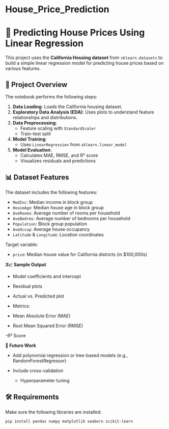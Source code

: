 # House_Price_Prediction

# 🏡 Predicting House Prices Using Linear Regression

This project uses the **California Housing dataset** from `sklearn.datasets` to build a simple linear regression model for predicting house prices based on various features.

## 📂 Project Overview

The notebook performs the following steps:

1. **Data Loading**: Loads the California housing dataset.
2. **Exploratory Data Analysis (EDA)**: Uses plots to understand feature relationships and distributions.
3. **Data Preprocessing**:
   - Feature scaling with `StandardScaler`
   - Train-test split
4. **Model Training**:
   - Uses `LinearRegression` from `sklearn.linear_model`
5. **Model Evaluation**:
   - Calculates MAE, RMSE, and R² score
   - Visualizes residuals and predictions

## 📊 Dataset Features

The dataset includes the following features:

- `MedInc`: Median income in block group
- `HouseAge`: Median house age in block group
- `AveRooms`: Average number of rooms per household
- `AveBedrms`: Average number of bedrooms per household
- `Population`: Block group population
- `AveOccup`: Average house occupancy
- `Latitude` & `Longitude`: Location coordinates

Target variable:
- `price`: Median house value for California districts (in $100,000s)



**3📈 Sample Output**
  - Model coefficients and intercept
      
  - Residual plots
      
  - Actual vs. Predicted plot
      
  - Metrics:
      
  - Mean Absolute Error (MAE)
      
  - Root Mean Squared Error (RMSE)
      
  -R² Score

**🧠 Future Work**
  - Add polynomial regression or tree-based models (e.g., RandomForestRegressor)
      
  - Include cross-validation
      
      - Hyperparameter tuning
## 🛠️ Requirements

Make sure the following libraries are installed:

```bash
pip install pandas numpy matplotlib seaborn scikit-learn
